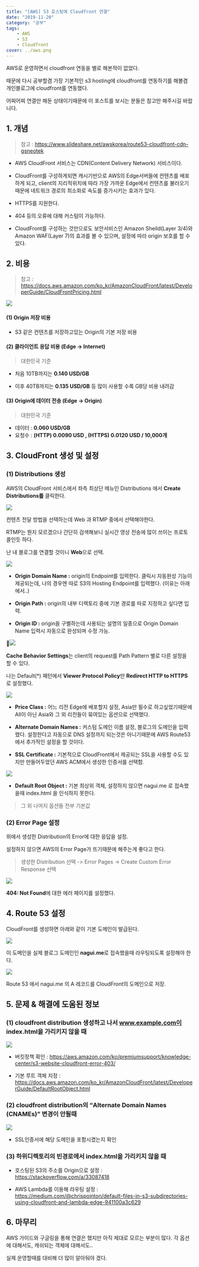 ```yaml
---
title: "[AWS] S3 호스팅에 Cloudfront 연결"
date: "2019-11-20"
category: "공부"
tags:
    - AWS
    - S3
    - Cloudfront
cover: ../aws.png
---
```


AWS로 운영하면서 cloudfront 연동을 별로 해본적이 없었다.

때문에 다시 공부할겸 가장 기본적인 s3 hosting에 cloudfront를 연동하기를 해볼겸 개인블로그에 cloudfront를 연동했다.

어찌어찌 연결만 해둔 상태이기때문에 이 포스트를 보시는 분들은 참고만 해주시길 바랍니다.

<!-- end -->

## 1. 개념

> 참고 : https://www.slideshare.net/awskorea/route53-cloudfront-cdn-gsneotek

-   AWS CloudFront 서비스는 CDN(Content Delivery Network) 서비스이다.

-   CloudFront를 구성하게되면 캐시기반으로 AWS의 Edge서버들에 컨텐츠를 배포하게 되고, client의 지리적위치에 따라 가장 가까운 Edge에서 컨텐츠를 불러오기때문에 네트워크 경로의 최소화로 속도를 증가시키는 효과가 있다.

-   HTTPS를 지원한다.

-   404 등의 오류에 대해 커스텀이 가능하다.

-   CloudFront를 구성하는 것만으로도 보안서비스인 Amazon Sheild(Layer 3/4)와 Amazon WAF(Layer 7)의 효과를 볼 수 있으며, 설정에 따라 origin 보호를 할 수 있다.

## 2. 비용

> 참고 : https://docs.aws.amazon.com/ko_kr/AmazonCloudFront/latest/DeveloperGuide/CloudFrontPricing.html

![](./cloudfront_charges.png)

#### (1) Origin 저장 비용

-   S3 같은 컨텐츠를 저장하고있는 Origin의 기본 저장 비용

#### (2) 클라이언트 응답 비용 (Edge -> Internet)

> 대한민국 기준

-   처음 10TB까지는 **0.140 USD/GB**

-   이후 40TB까지는 **0.135 USD/GB** 등 많이 사용할 수록 GB당 비용 내려감

#### (3) Origin에 데이터 전송 (Edge -> Origin)

> 대한민국 기준

-   데이터 : **0.060 USD/GB**
-   요청수 : **(HTTP) 0.0090 USD , (HTTPS) 0.0120 USD / 10,000개**

## 3. CloudFront 생성 및 설정

### (1) Distributions 생성

AWS의 CloudFront 서비스에서 좌측 최상단 메뉴인 Distributions 에서 **Create Distributions를** 클릭한다.

![](./create1.png)

컨텐츠 전달 방법을 선택하는데 Web 과 RTMP 중에서 선택해야한다.

RTMP는 뭔지 모르겠으나 간단히 검색해보니 실시간 영상 전송에 많이 쓰이는 프로토콜인듯 하다.

난 내 블로그를 연결할 것이니 **Web**으로 선택.

![](./create2.png)

-   **Origin Domain Name :** origin의 Endpoint를 입력한다. 클릭시 자동완성 기능이 제공되는데, 나의 경우엔 따로 S3의 Hosting Endpoint를 입력했다. (이유는 아래에서..)

-   **Origin Path :** origin의 내부 디렉토리 중에 기본 경로를 따로 지정하고 싶다면 입력.

-   **Origin ID :** origin을 구별하는데 사용되는 설명의 일종으로 Origin Domain Name 입력시 자동으로 완성되며 수정 가능.

![](./create3.png)

**Cache Behavior Settings**는 client의 request를 Path Pattern 별로 다른 설정을 할 수 있다.

나는 Default(\*) 패턴에서 **Viewer Protocol Policy**만 **Redirect HTTP to HTTPS** 로 설정했다.

![](./create4.png)

-   **Price Class :** 어느 리전 Edge에 배포할지 설정, Asia만 필수로 하고싶었기때문에 All이 아닌 Asia와 그 외 리전들이 묶여있는 옵션으로 선택했다.

-   **Alternate Domain Names :** 커스텀 도메인 이름 설정, 블로그의 도메인을 입력했다. 설정한다고 자동으로 DNS 설정까지 되는것은 아니기때문에 AWS Route53에서 추가적인 설정을 할 것이다.

-   **SSL Certificate :** 기본적으로 CloudFront에서 제공되는 SSL을 사용할 수도 있지만 만들어두었던 AWS ACM에서 생성한 인증서를 선택함.

![](./create5.png)

-   **Default Root Object :** 기본 최상위 객체, 설정하지 않으면 nagui.me 로 접속했을때 index.html 을 인식하지 못한다.

> 그 외 나머지 옵션들 전부 기본값

### (2) Error Page 설정

위에서 생성한 Distribution의 Error에 대한 응답을 설정.

설정하지 않으면 AWS의 Error Page가 뜨기때문에 해주는게 좋다고 한다.

> 생성한 Distribution 선택 -> Error Pages -> Create Custom Error Response 선택

![](./create6.png)

**404: Not Found**에 대한 에러 페이지를 설정했다.

## 4. Route 53 설정

CloudFront를 생성하면 아래와 같이 기본 도메인이 발급된다.

![](./cloudfront_domainname.png)

이 도메인을 실제 블로그 도메인인 **nagui.me**로 접속했을때 라우팅되도록 설정해야 한다.

![](./route53_record.png)

Route 53 에서 nagui.me 의 A 레코드를 CloudFront의 도메인으로 저장.

## 5. 문제 & 해결에 도움된 정보

### (1) cloudfront distribution 생성하고 나서 www.example.com이 index.html을 가리키지 않을 때

![](./error-default_root.png)

-   버킷정책 확인 : https://aws.amazon.com/ko/premiumsupport/knowledge-center/s3-website-cloudfront-error-403/

-   기본 루트 객체 지정 : https://docs.aws.amazon.com/ko_kr/AmazonCloudFront/latest/DeveloperGuide/DefaultRootObject.html

### (2) cloudfront distribution의 “Alternate Domain Names (CNAMEs)” 변경이 안될때

![](./error-ssl_domain.png)

-   SSL인증서에 해당 도메인을 포함시켰는지 확인

### (3) 하위디렉토리의 빈경로에서 index.html을 가리키지 않을 때

-   호스팅된 S3의 주소를 Origin으로 설정 : https://stackoverflow.com/a/33087418

-   AWS Lambda를 이용해 라우팅 설정 : https://medium.com/@chrispointon/default-files-in-s3-subdirectories-using-cloudfront-and-lambda-edge-941100a3c629

## 6. 마무리

AWS 가이드와 구글링을 통해 연결은 했지만 아직 제대로 모르는 부분이 많다. 각 옵션에 대해서도, 캐쉬되는 객체에 대해서도..

실제 운영할때를 대비해 더 많이 알아둬야 겠다.
